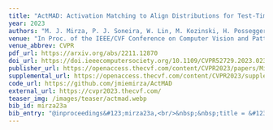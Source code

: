 ```yaml
---
title: "ActMAD: Activation Matching to Align Distributions for Test-Time-Training"
year: 2023
authors: "M. J. Mirza, P. J. Soneira, W. Lin, M. Kozinski, H. Possegger, H. Bischof"
venue: "In Proc. of the IEEE/CVF Conference on Computer Vision and Pattern Recognition"
venue_abbrev: CVPR
pdf_url: https://arxiv.org/abs/2211.12870
doi_url: https://doi.ieeecomputersociety.org/10.1109/CVPR52729.2023.02313
publisher_url: https://openaccess.thecvf.com/content/CVPR2023/papers/Mirza_ActMAD_Activation_Matching_To_Align_Distributions_for_Test-Time-Training_CVPR_2023_paper.pdf
supplemental_url: https://openaccess.thecvf.com/content/CVPR2023/supplemental/Mirza_ActMAD_Activation_Matching_CVPR_2023_supplemental.pdf
code_url: https://github.com/jmiemirza/ActMAD
external_url: https://cvpr2023.thecvf.com/
teaser_img: /images/teaser/actmad.webp
bib_id: mirza23a
bib_entry: "@inproceedings&#123;mirza23a,<br/>&nbsp;&nbsp;title = &#123;&#123;ActMAD: Activation Matching to Align Distributions for Test-Time-Training&#125;&#125;,<br/>&nbsp;&nbsp;author = &#123;Mirza, M. Jehanzeb and Soneira, Pol Jan&#123;&#92;'e&#125; and Lin, Wei and Kozinski, Mateusz and Possegger, Horst and Bischof, Horst&#125;,<br/>&nbsp;&nbsp;booktitle = &#123;Proc. of the IEEE/CVF Conference on Computer Vision and Pattern Recognition (CVPR)&#125;,<br/>&nbsp;&nbsp;year = &#123;2023&#125;<br/>&#125;"
---
```

